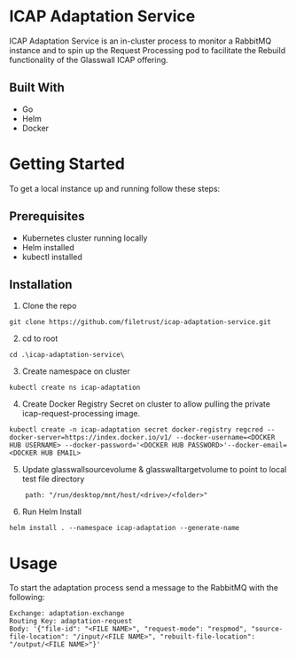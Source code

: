 
# ICAP Adaptation Service

ICAP Adaptation Service is an in-cluster process to monitor a RabbitMQ instance and to spin up the Request Processing pod to facilitate the Rebuild functionality of the Glasswall ICAP offering.

## Built With
- Go
- Helm
- Docker

# Getting Started
To get a local instance up and running follow these steps:

## Prerequisites
- Kubernetes cluster running locally
- Helm installed
- kubectl installed

## Installation
1. Clone the repo

```
git clone https://github.com/filetrust/icap-adaptation-service.git
```

2. cd to root
```
cd .\icap-adaptation-service\
```

3. Create namespace on cluster

```
kubectl create ns icap-adaptation
```

4. Create Docker Registry Secret on cluster to allow pulling the private icap-request-processing image. 

``` 
kubectl create -n icap-adaptation secret docker-registry regcred --docker-server=https://index.docker.io/v1/ --docker-username=<DOCKER HUB USERNAME> --docker-password='<DOCKER HUB PASSWORD>'--docker-email=<DOCKER HUB EMAIL> 
```

5. Update glasswallsourcevolume & glasswalltargetvolume to point to local test file directory
```
    path: "/run/desktop/mnt/host/<drive>/<folder>"
```

6. Run Helm Install
```
helm install . --namespace icap-adaptation --generate-name
```

# Usage

To start the adaptation process send a message to the RabbitMQ with the following:

```
Exchange: adaptation-exchange
Routing Key: adaptation-request
Body: '{"file-id": "<FILE NAME>", "request-mode": "respmod", "source-file-location": "/input/<FILE NAME>", "rebuilt-file-location": "/output/<FILE NAME>"}'
```
